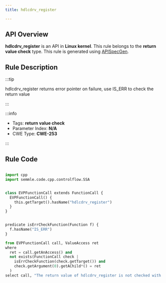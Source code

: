 ```yaml
---
title: hdlcdrv_register

---
```



## API Overview
**hdlcdrv_register** is an API in **Linux kernel**. This rule belongs to the **return value check** type. This rule is generated using [APISpecGen](../../tools/APISpecGen).
## Rule Description

:::tip

hdlcdrv_register returns error pointer on failure, use IS_ERR to check the return value

:::

:::info

- Tags: **return value check**
- Parameter Index: **N/A**
- CWE Type: **CWE-253**

:::

## Rule Code
```python

import cpp
import semmle.code.cpp.controlflow.SSA


class EVPFunctionCall extends FunctionCall {
  EVPFunctionCall() {
    this.getTarget().hasName("hdlcdrv_register")
  }
}


predicate isErrCheckFunction(Function f) {
  f.hasName("IS_ERR") 
}

from EVPFunctionCall call, ValueAccess ret
where
  ret = call.getAnAccess() and
  not exists(FunctionCall check |
    isErrCheckFunction(check.getTarget()) and
    check.getArgument(0).getAChild*() = ret
  )
select call, "The return value of hdlcdrv_register is not checked with IS_ERR."
    
```